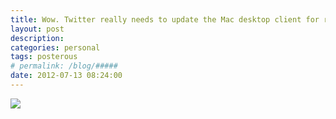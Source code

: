```yaml
---
title: Wow. Twitter really needs to update the Mac desktop client for retina displays.
layout: post
description:  
categories: personal
tags: posterous
# permalink: /blog/#####
date: 2012-07-13 08:24:00
---
```


![](/img/2012/07/42918295-image.jpg)